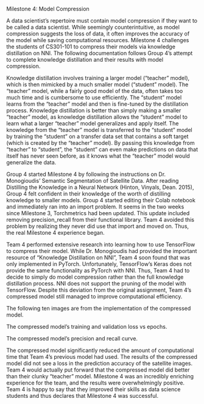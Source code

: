 Milestone 4: Model Compression

A data scientist’s repertoire must contain model compression if they want to be called a data scientist. While seemingly counterintuitive, as model compression suggests the loss of data, it often improves the accuracy of the model while saving computational resources. Milestone 4 challenges the students of CS301-101 to compress their models via knowledge distillation on NNI. The following documentation follows Group 4’s attempt to complete knowledge distillation and their results with model compression. 

Knowledge distillation involves training a larger model (“teacher” model), which is then mimicked by a much smaller model (“student” model). The “teacher” model, while a fairly good model of the data, often takes too much time and is cumbersome to use efficiently. The “student” model learns from the “teacher” model and then is fine-tuned by the distillation process. Knowledge distillation is better than simply making a smaller “teacher” model, as knowledge distillation allows the “student” model to learn what a larger “teacher” model generalizes and apply itself. The knowledge from the “teacher” model is transferred to the “student” model by training the “student” on a transfer data set that contains a soft target (which is created by the “teacher” model). By passing this knowledge from “teacher” to “student”, the “student” can even make predictions on data that itself has never seen before, as it knows what the “teacher” model would generalize the data. 

Group 4 started Milestone 4 by following the instructions on Dr. Monogioudis’ Semantic Segmentation of Satellite Data. After reading Distilling the Knowledge in a Neural Network (Hinton, Vinyals, Dean. 2015), Group 4 felt confident in their knowledge of the worth of distilling knowledge to smaller models. Group 4 started editing their Colab notebook and immediately ran into an import problem. It seems in the two weeks since Milestone 3, Torchmetrics had been updated. This update included removing precision_recall from their functional library. Team 4 avoided this problem by realizing they never did use that import and moved on. Thus, the real Milestone 4 experience began. 

Team 4 performed extensive research into learning how to use TensorFlow to compress their model. While Dr. Monogioudis had provided the important resource of “Knowledge Distillation on NNI”, Team 4 soon found that was only implemented in PyTorch. Unfortunately, TensorFlow’s Keras does not provide the same functionality as PyTorch with NNI. Thus, Team 4 had to decide to simply do model compression rather than the full knowledge distillation process. NNI does not support the pruning of the model with TensorFlow. Despite this deviation from the original assignment, Team 4’s compressed model still managed to improve computational efficiency. 

The following ten images are from the implementation of the compressed model.

The compressed model’s training and validation loss vs epochs. 

The compressed model’s precision and recall curve.

The compressed model significantly reduced the amount of computational time that Team 4’s previous model had used. The results of the compressed model did not see a loss in the prediction accuracy of the satellite images. Team 4 would actually put forward that the compressed model did better than their clunky “teacher” model. Milestone 4 was an incredibly enriching experience for the team, and the results were overwhelmingly positive. Team 4 is happy to say that they improved their skills as data science students and thus declares that Milestone 4 was successful. 

                                                                                                                                                                                                                                                                                            
